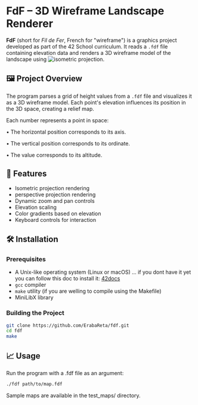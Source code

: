 # FdF – 3D Wireframe Landscape Renderer

**FdF** (short for *Fil de Fer*, French for "wireframe") is a graphics project developed as part of the 42 School curriculum. It reads a `.fdf` file containing elevation data and renders a 3D wireframe model of the landscape using ![isometric projection](https://en.wikipedia.org/wiki/Isometric_projection).

## 🖼️ Project Overview

The program parses a grid of height values from a `.fdf` file and visualizes it as a 3D wireframe model. Each point's elevation influences its position in the 3D space, creating a relief map.

Each number represents a point in space:

• The horizontal position corresponds to its axis.

• The vertical position corresponds to its ordinate.

• The value corresponds to its altitude.

## 🚀 Features

- Isometric projection rendering  
- perspective projection rendering  
- Dynamic zoom and pan controls  
- Elevation scaling  
- Color gradients based on elevation  
- Keyboard controls for interaction  

## 🛠️ Installation

### Prerequisites

- A Unix-like operating system (Linux or macOS) ... if you dont have it yet you can follow this doc to install it: [42docs](https://harm-smits.github.io/42docs/libs/minilibx/getting_started.html#compilation-on-linux)
- `gcc` compiler
- `make` utility (if you are welling to compile using the Makefile)
- MiniLibX library

### Building the Project

```bash
git clone https://github.com/ErabaReta/fdf.git
cd fdf
make
```
## 📈 Usage

Run the program with a .fdf file as an argument:
```bash
./fdf path/to/map.fdf
```
Sample maps are available in the test_maps/ directory.
